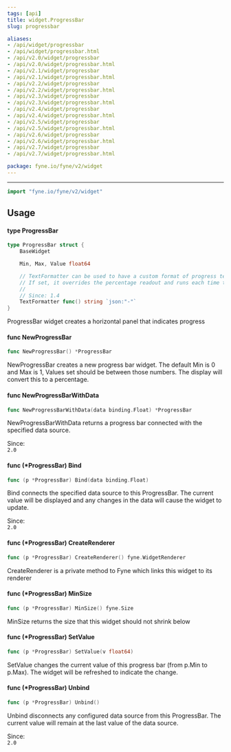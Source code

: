 ```yaml
---
tags: [api]
title: widget.ProgressBar
slug: progressbar

aliases:
- /api/widget/progressbar
- /api/widget/progressbar.html
- /api/v2.0/widget/progressbar
- /api/v2.0/widget/progressbar.html
- /api/v2.1/widget/progressbar
- /api/v2.1/widget/progressbar.html
- /api/v2.2/widget/progressbar
- /api/v2.2/widget/progressbar.html
- /api/v2.3/widget/progressbar
- /api/v2.3/widget/progressbar.html
- /api/v2.4/widget/progressbar
- /api/v2.4/widget/progressbar.html
- /api/v2.5/widget/progressbar
- /api/v2.5/widget/progressbar.html
- /api/v2.6/widget/progressbar
- /api/v2.6/widget/progressbar.html
- /api/v2.7/widget/progressbar
- /api/v2.7/widget/progressbar.html

package: fyne.io/fyne/v2/widget
---
```



---
```go
import "fyne.io/fyne/v2/widget"
```

## Usage

#### type ProgressBar

```go
type ProgressBar struct {
	BaseWidget

	Min, Max, Value float64

	// TextFormatter can be used to have a custom format of progress text.
	// If set, it overrides the percentage readout and runs each time the value updates.
	//
	// Since: 1.4
	TextFormatter func() string `json:"-"`
}
```

ProgressBar widget creates a horizontal panel that indicates progress

#### func  NewProgressBar

```go
func NewProgressBar() *ProgressBar
```
NewProgressBar creates a new progress bar widget. The default Min is 0 and Max is 1, Values set should be between those numbers. The display will convert this to a percentage.

#### func  NewProgressBarWithData

```go
func NewProgressBarWithData(data binding.Float) *ProgressBar
```
NewProgressBarWithData returns a progress bar connected with the specified data source.


<div class="since">Since: <code>
2.0</code></div>

#### func (*ProgressBar) Bind

```go
func (p *ProgressBar) Bind(data binding.Float)
```
Bind connects the specified data source to this ProgressBar. The current value will be displayed and any changes in the data will cause the widget to update.


<div class="since">Since: <code>
2.0</code></div>

#### func (*ProgressBar) CreateRenderer

```go
func (p *ProgressBar) CreateRenderer() fyne.WidgetRenderer
```
CreateRenderer is a private method to Fyne which links this widget to its renderer

#### func (*ProgressBar) MinSize

```go
func (p *ProgressBar) MinSize() fyne.Size
```
MinSize returns the size that this widget should not shrink below

#### func (*ProgressBar) SetValue

```go
func (p *ProgressBar) SetValue(v float64)
```
SetValue changes the current value of this progress bar (from p.Min to p.Max). The widget will be refreshed to indicate the change.

#### func (*ProgressBar) Unbind

```go
func (p *ProgressBar) Unbind()
```
Unbind disconnects any configured data source from this ProgressBar. The current value will remain at the last value of the data source.


<div class="since">Since: <code>
2.0</code></div>
